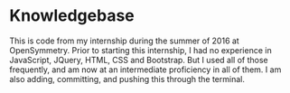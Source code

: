 # Knowledgebase

This is code from my internship during the summer of 2016 at OpenSymmetry. Prior to starting this internship, I had no experience in JavaScript, JQuery, HTML, CSS and Bootstrap. But I used all of those frequently, and am now at an intermediate proficiency in all of them. I am also adding, committing, and pushing this through the terminal.
